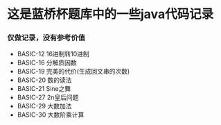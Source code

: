 # 这是蓝桥杯题库中的一些java代码记录

### 仅做记录，没有参考价值
+ BASIC-12 16进制转10进制
+ BASIC-16 分解质因数
+ BASIC-19 完美的代价(生成回文串的次数)
+ BASIC-20 数的读法
+ BASIC-21 Sine之舞
+ BASIC-27 2n皇后问题
+ BASIC-29 大数加法
+ BASIC-30 大数阶乘计算